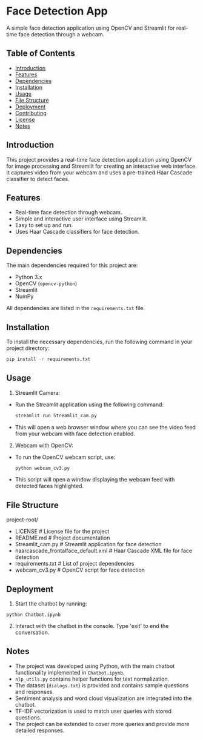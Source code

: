 # Face Detection App

A simple face detection application using OpenCV and Streamlit for real-time face detection through a webcam.

## Table of Contents

- [Introduction](#introduction)
- [Features](#features)
- [Dependencies](#dependencies)
- [Installation](#installation)
- [Usage](#usage)
- [File Structure](#file-structure)
- [Deployment](#deployment)
- [Contributing](#contributing)
- [License](#license)
- [Notes](#notes)

## Introduction

This project provides a real-time face detection application using OpenCV for image processing and Streamlit for creating an interactive web interface. It captures video from your webcam and uses a pre-trained Haar Cascade classifier to detect faces.

## Features

- Real-time face detection through webcam.
- Simple and interactive user interface using Streamlit.
- Easy to set up and run.
- Uses Haar Cascade classifiers for face detection.

## Dependencies

The main dependencies required for this project are:

- Python 3.x
- OpenCV (`opencv-python`)
- Streamlit
- NumPy

All dependencies are listed in the `requirements.txt` file.

## Installation

To install the necessary dependencies, run the following command in your project directory:

```bash
pip install -r requirements.txt
```
## Usage
1. Streamlit Camera:
- Run the Streamlit application using the following command:
   ```sh
   streamlit run Streamlit_cam.py
- This will open a web browser window where you can see the video feed from your webcam with face detection enabled.

2. Webcam with OpenCV:
- To run the OpenCV webcam script, use:
   ```sh
   python webcam_cv3.py
- This script will open a window displaying the webcam feed with detected faces highlighted.

## File Structure
project-root/
- LICENSE                           # License file for the project
- README.md                         # Project documentation
- Streamlit_cam.py                  # Streamlit application for face detection
- haarcascade_frontalface_default.xml # Haar Cascade XML file for face detection
- requirements.txt                  # List of project dependencies
- webcam_cv3.py                     # OpenCV script for face detection


## Deployment

1. Start the chatbot by running:
  ```
  python Chatbot.ipynb
  ```

2. Interact with the chatbot in the console. Type 'exit' to end the conversation.

## Notes
- The project was developed using Python, with the main chatbot functionality implemented in `Chatbot.ipynb`.
- `nlp_utils.py` contains helper functions for text normalization.
- The dataset (`dialogs.txt`) is provided and contains sample questions and responses.
- Sentiment analysis and word cloud visualization are integrated into the chatbot.
- TF-IDF vectorization is used to match user queries with stored questions.
- The project can be extended to cover more queries and provide more detailed responses.
